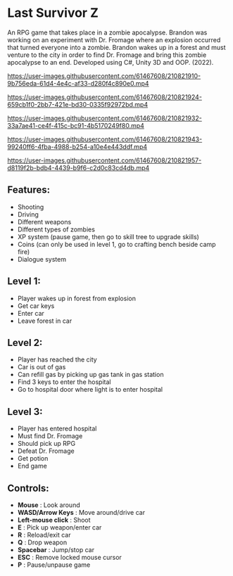 # Last Survivor Z

An RPG game that takes place in a zombie apocalypse. Brandon was working on an experiment with Dr. Fromage where an explosion occurred that turned everyone into a zombie. Brandon wakes up in a forest and must venture to the city in order to find Dr. Fromage and bring this zombie apocalypse to an end. Developed using C#, Unity 3D and OOP. (2022).

https://user-images.githubusercontent.com/61467608/210821910-9b756eda-61d4-4e4c-af33-d280f4c890e0.mp4

https://user-images.githubusercontent.com/61467608/210821924-659cb1f0-2bb7-421e-bd30-0335f92972bd.mp4

https://user-images.githubusercontent.com/61467608/210821932-33a7ae41-ce4f-415c-bc91-4b5170249f80.mp4

https://user-images.githubusercontent.com/61467608/210821943-99240ff6-4fba-4988-b254-a10e4e443ddf.mp4

https://user-images.githubusercontent.com/61467608/210821957-d8119f2b-bdb4-4439-b9f6-c2d0c83cd4db.mp4

## Features:
* Shooting
* Driving 
* Different weapons
* Different types of zombies
* XP system (pause game, then go to skill tree to upgrade skills)
* Coins (can only be used in level 1, go to crafting bench beside camp fire)
* Dialogue system 

## Level 1:
* Player wakes up in forest from explosion
* Get car keys 
* Enter car
* Leave forest in car

## Level 2:
* Player has reached the city
* Car is out of gas
* Can refill gas by picking up gas tank in gas station  
* Find 3 keys to enter the hospital 
* Go to hospital door where light is to enter hospital

## Level 3:
* Player has entered hospital
* Must find Dr. Fromage
* Should pick up RPG
* Defeat Dr. Fromage
* Get potion 
* End game

## Controls:
* **Mouse**           : Look around
* **WASD/Arrow Keys** : Move around/drive car
* **Left-mouse click**    : Shoot
* **E**                   : Pick up weapon/enter car
* **R**                   : Reload/exit car
* **Q**                  : Drop weapon
* **Spacebar**            : Jump/stop car
* **ESC**             : Remove locked mouse cursor
* **P**               : Pause/unpause game
